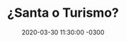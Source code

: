 ---
layout: post
category: Coqueto Escenario
date: 2020-03-30 11:30:00 -0300
title: ¿Santa o Turismo?
image: https://oceano.uy/api/images/programas/TodoPasa/tiemposmodernos.PNG
summary: El viejo Lubo fue al fondo de un asunto que se vivió hasta en el útimo episodio de "Pandemia en la torre". No conforme con ello, fue a la propia Constitución. De yapa, noticias insólitas y deportivas
file: https://audios.oceanofm.com/programas/Abrepalabra/20-03-30coquetoescenario.mp3
duration: 30:53
oceanourl: https://oceano.uy/abrepalabra/coqueto-escenario/21276-santa-o-turismo
---